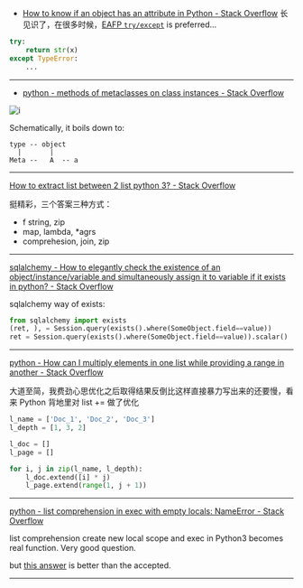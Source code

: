 - [How to know if an object has an attribute in Python - Stack Overflow](https://stackoverflow.com/questions/610883/how-to-know-if-an-object-has-an-attribute-in-python/610923#610923)
长见识了，在很多时候，[EAFP `try/except`](https://web.archive.org/web/20180411011411/http://python.net/~goodger/projects/pycon/2007/idiomatic/handout.html#id49)
 is preferred...
```python
try:
    return str(x)
except TypeError:
    ...
```

---
- [python - methods of metaclasses on class instances - Stack Overflow](https://stackoverflow.com/questions/2242715/methods-of-metaclasses-on-class-instances)

![i](https://i.stack.imgur.com/KhYPc.png)

Schematically, it boils down to:
```
type -- object
  |       |
Meta --   A  -- a
```

---
[How to extract list between 2 list python 3? - Stack Overflow](https://stackoverflow.com/questions/56579862/how-to-extract-list-between-2-list-python-3)

挺精彩，三个答案三种方式：
* f string, zip
* map, lambda, \*agrs
* comprehesion, join, zip

---
[sqlalchemy - How to elegantly check the existence of an object/instance/variable and simultaneously assign it to variable if it exists in python? - Stack Overflow](https://stackoverflow.com/questions/6587879/how-to-elegantly-check-the-existence-of-an-object-instance-variable-and-simultan)

sqlalchemy way of exists:
```python
from sqlalchemy import exists
(ret, ), = Session.query(exists().where(SomeObject.field==value))
ret = Session.query(exists().where(SomeObject.field==value)).scalar()
```

---
[python - How can I multiply elements in one list while providing a range in another - Stack Overflow](https://stackoverflow.com/questions/56662199/how-can-i-multiply-elements-in-one-list-while-providing-a-range-in-another/56662688#56662688)

大道至简，我费劲心思优化之后取得结果反倒比这样直接暴力写出来的还要慢，看来 Python 背地里对 list += 做了优化
```python
l_name = ['Doc_1', 'Doc_2', 'Doc_3']
l_depth = [1, 3, 2]

l_doc = []
l_page = []

for i, j in zip(l_name, l_depth):
    l_doc.extend([i] * j)
    l_page.extend(range(1, j + 1))
```

---
[python - list comprehension in exec with empty locals: NameError - Stack Overflow](https://stackoverflow.com/questions/45132645/list-comprehension-in-exec-with-empty-locals-nameerror)

list comprehension create new local scope and exec in Python3 becomes real function. Very good question.

but [this answer](https://stackoverflow.com/a/45196415/7025361) is better than the accepted.

---
